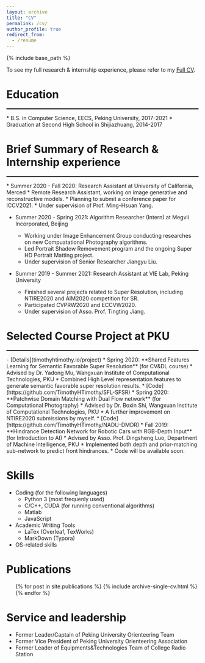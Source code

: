 ```yaml
---
layout: archive
title: "CV"
permalink: /cv/
author_profile: true
redirect_from:
  - /resume
---
```


{% include base_path %}

To see my full research & internship experience, please refer to my [Full CV](timothyhtimothy.github.io/files/cv.pdf).

# Education
<hr style="width:100%;height:3px;background-color:#333;">
* B.S. in Computer Science, EECS, Peking University, 2017-2021
* Graduation at Second High School in Shijiazhuang, 2014-2017

# Brief Summary of Research & Internship experience
<hr style="width:100%;height:3px;background-color:#333;">
* Summer 2020 - Fall 2020: Research Assistant at University of California, Merced
  * Remote Research Assistant, working on image generative and reconstructive models.
  * Planning to submit a conference paper for ICCV2021.
  * Under supervision of Prof. Ming-Hsuan Yang.
  
* Summer 2020 - Spring 2021: Algorithm Researcher (Intern) at Megvii Incorporated, Beijing
  * Working under Image Enhancement Group conducting researches on new Compuatational Photography algorithms.
  * Led Portrait Shadow Removement program and the ongoing Super HD Portrait Matting project.
  * Under supervision of Senior Researcher Jiangyu Liu.

* Summer 2019 - Summer 2021: Research Assistant at VIE Lab, Peking University
  * Finished several projects related to Super Resolution, including NTIRE2020 and AIM2020 competition for SR.
  * Participated CVPRW2020 and ECCVW2020.
  * Under supervision of Asso. Prof. Tingting Jiang.
  
# Selected Course Project at PKU
<hr style="width:100%;height:3px;background-color:#333;">
- [Details](timothyhtimothy.io/project)
* Spring 2020: **Shared Features Learning for Semantic Favorable Super Resolution** (for CV&DL course)
  * Advised by Dr. Yadong Mu, Wangxuan Institute of Computational Technologies, PKU
  * Combined High Level representation features to generate semantic favorable super resolution results. 
  * [Code](https://github.com/TimothyHTimothy/SFL-SFSR)
* Spring 2020: **Patchwise Domain Matching with Dual Flow network** (for Computational Photography)
  * Advised by Dr. Boxin Shi, Wangxuan Institute of Computational Technologies, PKU
  * A further improvement on NTIRE2020 submissions by myself.
  * [Code](https://github.com/TimothyHTimothy/NADU-DMDR)
* Fall 2019: **Hindrance Detection Network for Robotic Cars with RGB-Depth Input** (for Introduction to AI)
  * Advised by Asso. Prof. Dingsheng Luo, Department of Machine Intelligence, PKU
  * Implemented both depth and prior-matching sub-network to predict front hindrances.
  * Code will be available soon.


  
Skills
======
* Coding (for the following languages)
  * Python 3 (most frequenly used)
  * C/C++, CUDA (for running conventional algorithms)
  * Matlab
  * JavaScript
* Academic Writing Tools
  * LaTex (Overleaf, TexWorks)
  * MarkDown (Typora)
* OS-related skills

Publications
======
  <ul>{% for post in site.publications %}
    {% include archive-single-cv.html %}
  {% endfor %}</ul>
  
  
Service and leadership
======
* Former Leader/Captain of Peking University Orienteering Team
* Former Vice President of Peking University Orienteering Association
* Former Leader of Equipments&Technologies Team of College Radio Station
